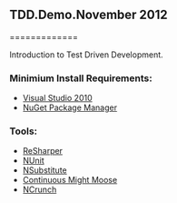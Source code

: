 ## TDD.Demo.November 2012
=============

Introduction to Test Driven Development.  

### Minimium Install Requirements:
* [Visual Studio 2010](http://www.microsoft.com/visualstudio/eng/products/visual-studio-2010-express)
* [NuGet Package Manager](http://nuget.org/)

### Tools:
* [ReSharper](http://www.jetbrains.com/resharper/)
* [NUnit](http://www.nunit.org/)
* [NSubstitute](http://nsubstitute.github.com/)
* [Continuous Might Moose](http://continuoustests.com/)
* [NCrunch](http://www.ncrunch.net/)
